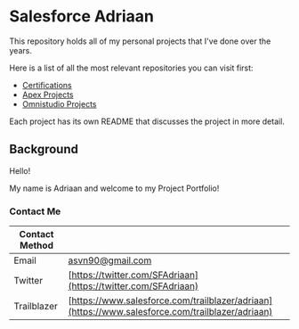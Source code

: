 # Salesforce Adriaan

This repository holds all of my personal projects that I've done over the years. 

Here is a list of all the most relevant repositories you can visit first:

* [Certifications](https://github.com/sfadriaan/Certifications/tree/main)
* [Apex Projects](https://github.com/sfadriaan/Apex-Projects)
* [Omnistudio Projects](https://github.com/sfadriaan/Omnistudio-Projects)

Each project has its own README that discusses the project in more detail. 

## Background

Hello! 

My name is Adriaan and welcome to my Project Portfolio!

### Contact Me

| Contact Method |  |
| --- | --- |
| Email | asvn90@gmail.com |
| Twitter | [https://twitter.com/SFAdriaan](https://twitter.com/SFAdriaan) |
| Trailblazer | [https://www.salesforce.com/trailblazer/adriaan](https://www.salesforce.com/trailblazer/adriaan) |
